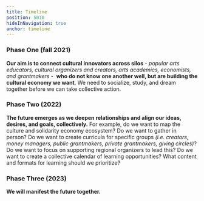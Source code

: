 ```yaml
---
title: Timeline
position: 5010
hideInNavigation: true
anchor: timeline
---
```


### Phase One (fall 2021) 

**Our aim is to connect cultural innovators across silos** - _popular arts educators, cultural organizers and creators, arts academics, economists, and grantmakers_ -  **who do not know one another well, but are building the cultural economy we want**. We need to socialize, study, and dream together before we can take collective action.

### Phase Two (2022) 

**The future emerges as we deepen relationships and align our ideas, desires, and goals, collectively.** For example, do we want to map the culture and solidarity economy ecosystem? Do we want to gather in person? Do we want to create curricula for specific groups _(i.e. creators, money managers, public grantmakers, private grantmakers, giving circles)_? Do we want to focus on supporting regional organizers to lead this? Do we want to create a collective calendar of learning opportunities? What content and formats for learning should we prioritize?

### Phase Three (2023) 

**We will manifest the future together.**
